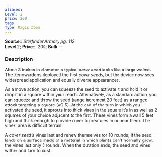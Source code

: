 ```yaml
---
aliases: 
Level: 2
price: 200 
tags: 
Type: Magic Item
---
```

**Source**:: _Starfinder Armory pg. 112_  
**Level** 2;
**Price**::  200; **Bulk** —

### Description

About 3 inches in diameter, a typical _cover seed_ looks like a large walnut. The Xenowardens deployed the first _cover seeds_, but the device now sees widespread application and equally diverse appearances.  
  
As a move action, you can squeeze the seed to activate it and hold it or drop it in a square within your reach. Alternatively, as a standard action, you can squeeze and throw the seed (range increment 20 feet) as a ranged attack targeting a square (AC 5). At the end of the turn in which you activated the seed, it sprouts into thick vines in the square it’s in as well as 2 squares of your choice adjacent to the first. These vines form a wall 5 feet high and thick enough to provide cover to creatures in or near them. The vines’ area is difficult terrain.  
  
A _cover seed’s_ vines last and renew themselves for 10 rounds; if the seed lands on a surface made of a material in which plants can’t normally grow, the vines last only 5 rounds. When the duration ends, the seed and vines wither and turn to dust.
